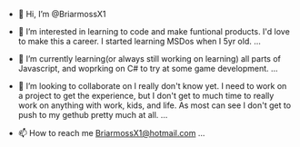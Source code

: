 - 👋 Hi, I’m @BriarmossX1

- 👀 I’m interested in learning to code and make funtional products. 
I'd love to make this a career. I started learning MSDos when I 5yr old.
...

- 🌱 I’m currently learning(or always still working on learning) all parts of Javascript,
 and woprking on C# to try at some game development.
...

- 💞️ I’m looking to collaborate on I really don't know yet. I need to work on a project to get the experience,
but I don't get to much time to really work on anything with work, kids, and life. 
As most can see I don't get to push to my gethub pretty much at all.
...

- 📫 How to reach me 
BriarmossX1@hotmail.com
...

<!---
BriarmossX1/BriarmossX1 is a ✨ special ✨ repository because its `README.md` (this file) appears on your GitHub profile.
You can click the Preview link to take a look at your changes.
--->
